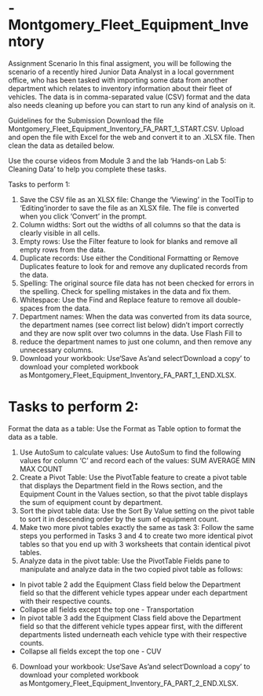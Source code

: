 # -Montgomery_Fleet_Equipment_Inventory

Assignment Scenario
In this final assigment, you will be following the scenario of a recently hired Junior Data Analyst in a local government office, who has been tasked with importing some data from another department which relates to inventory information about their fleet of vehicles. The data is in comma-separated value (CSV) format and the data also needs cleaning up before you can start to run any kind of analysis on it.

Guidelines for the Submission
Download the file Montgomery_Fleet_Equipment_Inventory_FA_PART_1_START.CSV. Upload and open the file with Excel for the web and convert it to an .XLSX file. Then clean the data as detailed below.

Use the course videos from Module 3 and the lab ‘Hands-on Lab 5: Cleaning Data’ to help you complete these tasks.

Tasks to perform 1:
1. Save the CSV file as an XLSX file: Change the ‘Viewing’ in the ToolTip to ‘Editing’inorder to save the file as an XLSX file. The file is converted when you click ‘Convert’ in the prompt.
2. Column widths: Sort out the widths of all columns so that the data is clearly visible in all cells.
3. Empty rows: Use the Filter feature to look for blanks and remove all empty rows from the data.
4. Duplicate records: Use either the Conditional Formatting or Remove Duplicates feature to look for and remove any duplicated records from the data.
5. Spelling: The original source file data has not been checked for errors in the spelling. Check for spelling mistakes in the data and fix them.
6. Whitespace: Use the Find and Replace feature to remove all double-spaces from the data.
7. Department names: When the data was converted from its data source, the department names (see correct list below) didn’t import correctly and they are now split over two columns in the data. Use Flash Fill to
8. reduce the department names to just one column, and then remove any unnecessary columns.
9. Download your workbook: Use‘Save As’and select‘Download a copy’ to download your completed workbook as Montgomery_Fleet_Equipment_Inventory_FA_PART_1_END.XLSX.

# Tasks to perform 2:

Format the data as a table: Use the Format as Table option to format the data as a table.

1. Use AutoSum to calculate values: Use AutoSum to find the following values for column ‘C’ and record each of the values:
SUM
AVERAGE
MIN
MAX
COUNT
2. Create a Pivot Table: Use the PivotTable feature to create a pivot table that displays the Department field in the Rows section, and the Equipment Count in the Values section, so that the pivot table displays the sum of equipment count by department.
3. Sort the pivot table data: Use the Sort By Value setting on the pivot table to sort it in descending order by the sum of equipment count.
4. Make two more pivot tables exactly the same as task 3: Follow the same steps you performed in Tasks 3 and 4 to create two more identical pivot tables so that you end up with 3 worksheets that contain identical pivot tables.
5. Analyze data in the pivot table: Use the PivotTable Fields pane to manipulate and analyze data in the two copied pivot table as follows:
* In pivot table 2 add the Equipment Class field below the Department field so that the different vehicle types appear under each department with their respective counts.
* Collapse all fields except the top one - Transportation
* In pivot table 3 add the Equipment Class field above the Department field so that the different vehicle types appear first, with the different departments listed underneath each vehicle type with their respective counts.
* Collapse all fields except the top one - CUV
6. Download your workbook: Use‘Save As’and select‘Download a copy’ to download your completed workbook as Montgomery_Fleet_Equipment_Inventory_FA_PART_2_END.XLSX.
